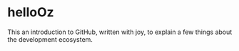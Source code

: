 # helloOz
This an introduction to GitHub, written with joy, to explain a few things about the development ecosystem.

